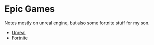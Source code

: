 # Epic Games
Notes mostly on unreal engine, but also some fortnite stuff for my son. 

- [Unreal](./unreal.md)
- [Fortnite](./fortnite.md)
